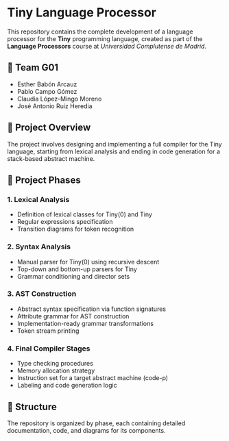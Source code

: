 # Tiny Language Processor 

This repository contains the complete development of a language processor for the **Tiny** programming language, created as part of the **Language Processors** course at *Universidad Complutense de Madrid*.

## 👥 Team G01
- Esther Babón Arcauz  
- Pablo Campo Gómez  
- Claudia López-Mingo Moreno  
- José Antonio Ruiz Heredia  

## 📘 Project Overview

The project involves designing and implementing a full compiler for the Tiny language, starting from lexical analysis and ending in code generation for a stack-based abstract machine.

## 🔧 Project Phases

### 1. Lexical Analysis
- Definition of lexical classes for Tiny(0) and Tiny
- Regular expressions specification
- Transition diagrams for token recognition

### 2. Syntax Analysis
- Manual parser for Tiny(0) using recursive descent
- Top-down and bottom-up parsers for Tiny
- Grammar conditioning and director sets

### 3. AST Construction
- Abstract syntax specification via function signatures
- Attribute grammar for AST construction
- Implementation-ready grammar transformations
- Token stream printing

### 4. Final Compiler Stages
- Type checking procedures
- Memory allocation strategy
- Instruction set for a target abstract machine (code-p)
- Labeling and code generation logic

## 📂 Structure
The repository is organized by phase, each containing detailed documentation, code, and diagrams for its components.
